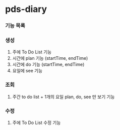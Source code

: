 # pds-diary

### 기능 목록

### 생성
1. 주에 To Do List 기능
2. 시간에 plan 기능 (startTime, endTime)
3. 시간에 do 기능 (startTime, endTime)
4. 요일에 see 기능

### 조회
1. 주간 to do list + 1개의 요일 plan, do, see 만 보기 기능

### 수정
1. 주에 To Do List 수정 기능
